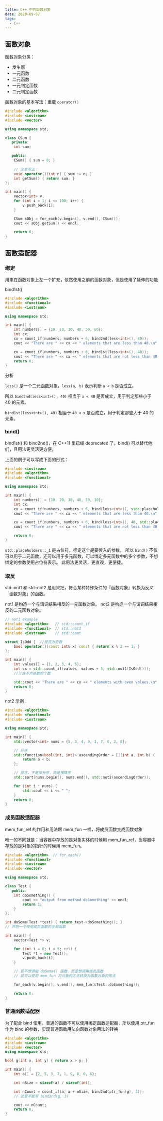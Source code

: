 ```yaml
---
title: C++ 中的函数对象
date: 2020-09-07
tags:
  - C++
---
```



## 函数对象

函数对象分类：

- 发生器
- 一元函数
- 二元函数
- 一元判定函数
- 二元判定函数

函数对象的基本写法：重载 `operator()` 

``` cpp 
#include <algorithm>
#include <iostream>
#include <vector>

using namespace std;

class CSum {
   private:
    int sum;

   public:
    CSum() { sum = 0; }
    
    // 注意写法：
    void operator()(int n) { sum += n; }
    int getSum() { return sum; }
};

int main() {
    vector<int> v;
    for (int i = 1; i <= 100; i++) {
        v.push_back(i);
    }

    CSum sObj = for_each(v.begin(), v.end(), CSum());
    cout << sObj.getSum() << endl;

    return 0;
}
```

## 函数适配器

### 绑定

用来在函数对象上左一个扩充，依然使用之前的函数对象，但是使用了延伸的功能

bind1st() 

``` cpp 
#include <algorithm>
#include <functional>
#include <iostream>

using namespace std;

int main() {
    int numbers[] = {10, 20, 30, 40, 50, 60};
    int cx;
    cx = count_if(numbers, numbers + 6, bind2nd(less<int>(), 40));
    cout << "There are " << cx << " elements that are less than 40.\n";

    cx = count_if(numbers, numbers + 6, bind1st(less<int>(), 40));
    cout << "There are " << cx << " elements that are not less than 40.\n";
    return 0;
}
```

分析

`less()` 是一个二元函数对象，`less(a, b)` 表示判断 `a < b` 是否成立。

所以 `bind2nd(less<int>(), 40)` 相当于 `x < 40` 是否成立，用于判定那些小于 40 的元素。

`bind1st(less<int>(), 40)` 相当于 `40 < x` 是否成立，用于判定那些大于 40 的元素。

### bind()

bind1st() 和 bind2nd()，在 C++11 里已经 deprecated 了。bind() 可以替代他们，且用法更灵活更方便。

上面的例子可以写成下面的形式：

``` cpp 
#include <iostream>
#include <algorithm>
#include <functional>

using namespace std;

int main() {
    int numbers[] = {10, 20, 30, 40, 50, 10};
    int cx;
    cx = count_if(numbers, numbers + 6, bind(less<int>(), std::placeholders::_1, 40));
    cout << "There are " << cx << " elements that are less than 40.\n";

    cx = count_if(numbers, numbers + 6, bind(less<int>(), 40, std::placeholders::_1));
    cout << "There are " << cx << " elements that are not less than 40.\n";

    return 0;
}
```

`std::placeholders::_1` 是占位符，标定这个是要传入的参数。
所以 `bind()` 不仅可以用于二元函数，还可以用于多元函数，可以绑定多元函数中的多个参数，不想绑定的参数使用占位符表示。
此用法更灵活，更直观，更便捷。

### 取反

std::not1 和 std::not2 是用来把，符合某种特殊条件的『函数对象』转换为反义「函数对象」的函数。

not1 是构造一个与谓词结果相反的一元函数对象。
not2 是构造一个与谓词结果相反的二元函数对象。

``` cpp 
// not1 example
#include <algorithm>   // std::count_if
#include <functional>  // std::not1
#include <iostream>    // std::cout

struct IsOdd {  //是否为奇数
    bool operator()(const int& x) const { return x % 2 == 1; }
};

int main() {
    int values[] = {1, 2, 3, 4, 5};
    int cx = std::count_if(values, values + 5, std::not1(IsOdd()));
    //计算不为奇数的个数

    std::cout << "There are " << cx << " elements with even values.\n";
    return 0;
}
```

not2 示例：

``` cpp 
#include <algorithm>
#include <functional>
#include <iostream>

using namespace std;

int main() {
    std::vector<int> nums = {5, 3, 4, 9, 1, 7, 6, 2, 8};

    // 升序
    std::function<bool(int, int)> ascendingOrder = [](int a, int b) {
        return a < b;
    };

    // 排序，不是按升序，而是按降序
    std::sort(nums.begin(), nums.end(), std::not2(ascendingOrder));

    for (int i : nums) {
        std::cout << i << " ";
    }
    return 0;
}
```

### 成员函数适配器

mem_fun_ref 的作用和用法跟 mem_fun 一样，将成员函数变成函数对象

唯一的不同就是：当容器中存放的是对象实体的时候用 mem_fun_ref，当容器中存放的是对象的指针的时候用 mem_fun。

``` cpp 
#include <algorithm>  // for_each()
#include <functional>
#include <iostream>
#include <vector>

using namespace std;

class Test {
   public:
    int doSomething() {
        cout << "output from method doSomething" << endl;
        return 1;
    }
};

int doSome(Test *test) { return test->doSomething(); }
// 声明一个使用成员函数的全局函数

int main() {
    vector<Test *> v;

    for (int i = 0; i < 5; ++i) {
        Test *t = new Test();
        v.push_back(t);
    }

    // 若不想调用 doSome() 函数，而是想调用成员函数
    // 就可以使用 mem_fun 将对象的方法转换为函数对象的用法

    for_each(v.begin(), v.end(), mem_fun(&Test::doSomething));

    return 0;
}
```

### 普通函数适配器

为了配合 bind 使用，普通的函数不可以使用绑定函数适配器，所以使用 ptr_fun 作为 bind 的参数，实现普通函数用法向函数对象用法的转换
 
``` cpp 
#include <algorithm>
#include <iostream>
#include <vector>
using namespace std;

bool g(int x, int y) { return x > y; }

int main() {
    int a[] = {2, 5, 3, 7, 1, 9, 8, 0, 6};

    int nSize = sizeof(a) / sizeof(int);

    int nCount = count_if(a, a + nSize, bind2nd(ptr_fun(g), 3));
    // 这里不能写 bind2nd(g, 3)

    cout << nCount;
    return 0;
}
```